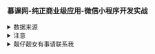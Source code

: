 ### 慕课网-纯正商业级应用-微信小程序开发实战
<details>
<summary>数据来源</summary>
  
[api接口文档](http://bl.7yue.pro/dev/index.html)

appkey：见config.js文件
</details>

<details>
<summary>注意</summary>

#### 1. 组件的data与properties
属性名不能相同，否则data会被覆盖，因为小程序会将组件的data和properties会合并为同个js对象
#### 2. 不要在组件properties的observer中修改自身属性
改变自身属性会循环调用造成内存泄露
#### 3. 操作按钮点击区域过小
一是设计时可对按钮四周进行留白，二是前端加宽高，padding，以及其它css样式
#### 4. components组件有共同的属性
注册一个 behavior，接受一个 Object 类型的参数，由于behavior为多继承，所以要注意属性的相互覆盖。
#### 5.合理使用缓存
* 大部分页面资源并不需要实时更新，可以使用缓存。
* 可用固定前缀+唯一标志作为缓存Key。
* 再次请求资源时，先判断是否有对应缓存，否则再请求接口。
* 像文章图片文字可以使用缓存，而点赞数这种实时更新的就要实情况而定。
* 最后，使用缓存会产生更多的业务逻辑，仁者见仁。
#### 6.components不支持hidden？
实际组件会将hidden当成组件属性处理，所以我们需要将hidden当成属性处理，一样可以支持。
#### 7.hidden与wx:if使用场景
* 频繁切换用hidden反之用wx:if，类似于vue的v-if和v-show
* hidden不会触发组件的detached，但wxif会
#### 8.业务逻辑写在组件还是页面中
视情况而定，项目型组件可写在组件中，通用型组件写在页面中
#### 9.外部修改组件样式的方式
* 属性，当作内联style，较为麻烦
* slot，外部可设置slot样式
* hack，需要知道组件内部标签
* externalClasses，将外部样式当做属性传递，但与组件内同位置样式优先级不确定，但我们可以用!important强制提升
</details>

<details>
<summary>靓仔靓女有事请联系我</summary>

<weibinhong2018@163.com>
</details>
